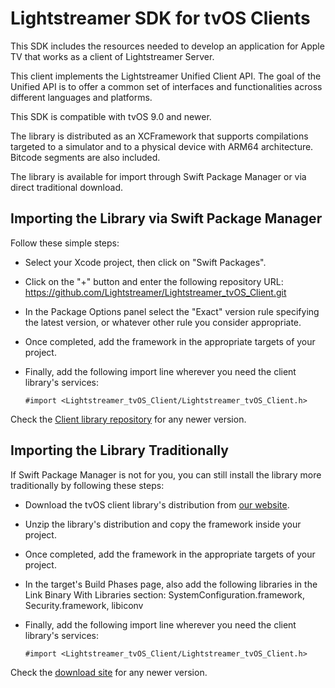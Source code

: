 # Lightstreamer SDK for tvOS Clients

This SDK includes the resources needed to develop an application for Apple TV that works as a client of Lightstreamer Server.

This client implements the Lightstreamer Unified Client API. The goal of the Unified API is to offer a common set of interfaces and functionalities across different languages and platforms.

This SDK is compatible with tvOS 9.0 and newer.

The library is distributed as an XCFramework that supports compilations targeted to a simulator and to a physical device with ARM64 architecture. Bitcode segments are also included.

The library is available for import through Swift Package Manager or via direct traditional download.

## Importing the Library via Swift Package Manager

Follow these simple steps:

* Select your Xcode project, then click on "Swift Packages".
* Click on the "+" button and enter the following repository URL: https://github.com/Lightstreamer/Lightstreamer_tvOS_Client.git
* In the Package Options panel select the "Exact" version rule specifying the latest version, or whatever other rule you consider appropriate.
* Once completed, add the framework in the appropriate targets of your project.
* Finally, add the following import line wherever you need the client library's services:

  ```
  #import <Lightstreamer_tvOS_Client/Lightstreamer_tvOS_Client.h>
  ```

Check the [Client library repository](https://github.com/Lightstreamer/Lightstreamer_tvOS_Client) for any newer version.

## Importing the Library Traditionally

If Swift Package Manager is not for you, you can still install the library more traditionally by following these steps:

* Download the tvOS client library's distribution from [our website](https://www.lightstreamer.com/repo/cocoapods/ls-tvos-client/4.3.1/ls-tvos-client-4.3.1.zip).
* Unzip the library's distribution and copy the framework inside your project.
* Once completed, add the framework in the appropriate targets of your project.
* In the target's Build Phases page, also add the following libraries in the Link Binary With Libraries section:
  SystemConfiguration.framework, Security.framework, libiconv
* Finally, add the following import line wherever you need the client library's services:

  ```
  #import <Lightstreamer_tvOS_Client/Lightstreamer_tvOS_Client.h>
  ```

Check the [download site](https://www.lightstreamer.com/repo/cocoapods/ls-tvos-client) for any newer version.